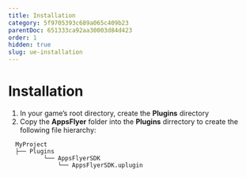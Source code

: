 ```yaml
---
title: Installation
category: 5f9705393c689a065c409b23
parentDoc: 651333ca92aa30003d84d423
order: 1
hidden: true
slug: ue-installation
---
```


# Installation

1. In your game’s root directory, create the **Plugins** directory
2. Copy the **AppsFlyer** folder into the **Plugins** dirrectory to create the following file hierarchy:

```
  MyProject
  ├── Plugins
          └── AppsFlyerSDK
              └── AppsFlyerSDK.uplugin
```
